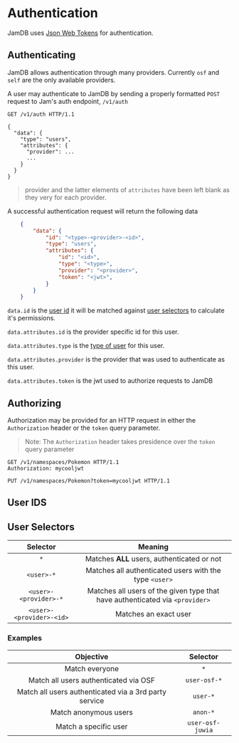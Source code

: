 # Authentication
JamDB uses [Json Web Tokens](https://jwt.io) for authentication.

## Authenticating
JamDB allows authentication through many providers. Currently `osf` and `self` are the only available providers.

A user may authenticate to JamDB by sending a properly formatted `POST` request to Jam's auth endpoint, `/v1/auth`

```http
GET /v1/auth HTTP/1.1

{
  "data": {
    "type": "users",
    "attributes": {
      "provider": ...
      ...
    }
  }
}
```

> provider and the latter elements of `attributes` have been left blank as they very for each provider.

A successful authentication request will return the following data

```json
    {
        "data": {
            "id": "<type>-<provider>-<id>",
            "type": "users",
            "attributes": {
                "id": "<id>",
                "type": "<type>",
                "provider": "<provider>",
                "token": "<jwt>",
            }
        }
    }
```

`data.id` is the [user id](#user-ids-and-selectors) it will be matched against [user selectors](#user-ids-and-selectors) to calculate it's permissions.

`data.attributes.id` is the provider specific id for this user.

`data.attributes.type` is the [type of user](#user-types) for this user.

`data.attributes.provider` is the provider that was used to authenticate as this user.

`data.attributes.token` is the jwt used to authorize requests to JamDB

## Authorizing
Authorization may be provided for an HTTP request in either the `Authorization` header or the `token` query parameter.

> Note: The `Authorization` header takes presidence over the `token` query parameter

```http
GET /v1/namespaces/Pokemon HTTP/1.1
Authorization: mycooljwt
```

```http
PUT /v1/namespaces/Pokemon?token=mycooljwt HTTP/1.1
```

## User IDS
## User Selectors

Selector                 | Meaning
:----------------------: | :--------------------------------------------------------------------------:
`*`                      | Matches **ALL** users, authenticated or not
`<user>-*`               | Matches all authenticated users with the type `<user>`
`<user>-<provider>-*`    | Matches all users of the given type that have authenticated via `<provider>`
`<user>-<provider>-<id>` | Matches an exact user

### Examples

Objective                                             | Selector
:---------------------------------------------------: | :--------------:
Match everyone                                        | `*`
Match all users authenticated via OSF                 | `user-osf-*`
Match all users authenticated via a 3rd party service | `user-*`
Match anonymous users                                 | `anon-*`
Match a specific user                                 | `user-osf-juwia`
